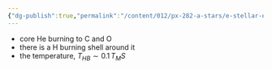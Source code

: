 ```yaml
---
{"dg-publish":true,"permalink":"/content/012/px-282-a-stars/e-stellar-evolution/px-285-e5d-horizontal-branch/","noteIcon":"1","created":"2024-11-26T10:16:03.363+00:00","updated":"2024-11-26T10:20:39.115+00:00"}
---
```


- core He burning to C and O
- there is a H burning shell around it
- the temperature, $T_{HB} \sim 0.1\,T_MS$

